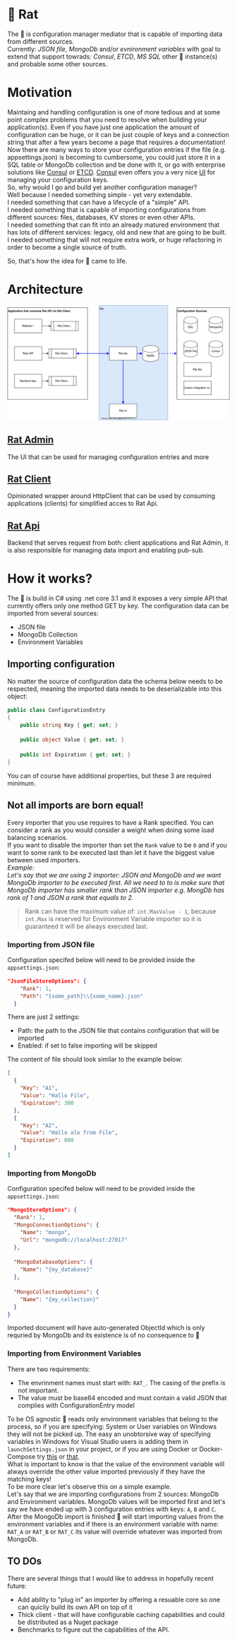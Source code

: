 # :rat: Rat

The :rat: is configuration manager mediator that is capable of importing data from different sources.  
Currently: _JSON file_, _MongoDb_ and/or _evnironment variables_ with goal to extend that support towrads: _Consul_, _ETCD_, _MS SQL_ other :rat: instance(s) and probable some other sources.

# Motivation
Maintaing and handling configuration is one of more tedious and at some point complex problems that you need to resolve when building your application(s). Even if you have just one application the amount of configuration can be huge, or it can be just couple of keys and a connection string that after a few years become a page that requires a documentation!  
Now there are many ways to store your configuration entries if the file (e.g. appsettings.json) is becoming to cumbersome, you could just store it in a SQL table or MongoDb collection and be done with it, or go with enterprise solutions like [Consul](https://www.consul.io/docs/agent/kv.html) or [ETCD](https://etcd.io/). [Consul](https://www.consul.io/docs/agent/kv.html) even offers you a very nice [UI](https://learn.hashicorp.com/consul/getting-started/ui) for managing your configuration keys.  
So, why would I go and build yet another configuration manager?  
Well because I needed something simple - yet very extendable.  
I needed something that can have a lifecycle of a "simple" API.  
I needed something that is capable of importing configurations from different sources: files, databases, KV stores or even other APIs.  
I needed something that can fit into an already matured environment that has lots of different services: legacy, old and new that are going to be built.  
I needed something that will not require extra work, or huge refactoring in order to become a single source of truth.  

So, that's how the idea for :rat: came to life. 

# Architecture
![rat system overview](Rat/documentation/diagrams/rat-overview.svg)

## [Rat Admin](https://github.com/throw-if-null/rat/blob/branch-0/Rat/documentation/admin/rat-admin.md)
The UI that can be used for managing configuration entries and more

## [Rat Client](https://github.com/throw-if-null/rat/blob/branch-0/Rat/documentation/client/rat-client.md)
Opinionated wrapper around HttpClient that can be used by consuming applications (clients) for simplified acces to Rat Api. 

## [Rat Api](https://github.com/throw-if-null/rat/blob/branch-0/Rat/documentation/api/rat-api.md)
Backend that serves request from both: client applications and Rat Admin, it is also responsible for managing data import and enabling pub-sub.

# How it works?

The :rat: is build in C# using .net core 3.1 and it exposes a very simple API that currently offers only one method GET by key.
The configuration data can be imported from several sources:
* JSON file
* MongoDb Collection
* Environment Variables

## Importing configuration
No matter the source of configuration data the schema below needs to be respected, meaning the imported data needs to be deserializable into this object:
```c#
public class ConfigurationEntry
{
    public string Key { get; set; }

    public object Value { get; set; }

    public int Expiration { get; set; }
}
```
You can of course have additional properties, but these 3 are required minimum.

## Not all imports are born equal!
Every importer that you use requires to have a Rank specified. You can consider a rank as you would consider a weight when doing some load balancing scenarios.  
If you want to disable the importer than set the `Rank` value to be `0` and if you want to some rank to be executed last than let it have the biggest value between used importers.  
_Example:  
Let's say that we are using 2 importer: JSON and MongoDb and we want MongoDb importer to be executed first. All we need to to is make sure that MongoDb importer has smaller rank than JSON importer e.g. MongDb has rank of 1 and JSON a rank that equals to 2._  

>Rank can have the maximum value of: `int.MaxValue - 1`, because `int.Max` is reserved for Environment Variable importer so it is guaranteed it will be always executed last.  

### Importing from JSON file
Configuration specifed below will need to be provided inside the `appsettings.json`:
```json
"JsonFileStoreOptions": {
    "Rank": 1,
    "Path": "{some_path}\\{some_name}.json"
  }
```
There are just 2 settings:
* Path: the path to the JSON file that contains configuration that will be imported
* Enabled: if set to false importing will be skipped

The content of file should look similar to the example below:
```json
[
  {
    "Key": "A1",
    "Value": "Hallo File",
    "Expiration": 300
  },
  {
    "Key": "A2",
    "Value": "Hallo alo from File",
    "Expiration": 600
  }
]
```

### Importing from MongoDb
Configuration specifed below will need to be provided inside the `appsettings.json`:
```json
"MongoStoreOptions": {
  "Rank": 1,
  "MongoConnectionOptions": {
    "Name": "mongo",
    "Url": "mongodb://localhost:27017"
  },

  "MongoDatabaseOptions": {
    "Name": "{my_database}"
  },

  "MongoCollectionOptions": {
    "Name": "{my_collection}"
  }
}
```
Imported document will have auto-generated ObjectId which is only requried by MongoDb and its existence is of no consequence to :rat: 

### Importing from Environment Variables
There are two requirements:
* The envrinment names must start with: `RAT_`. The casing of the prefix is not important. 
* The value must be base64 encoded and must contain a valid JSON that complies with ConfigurationEntry model

To be OS agnostic :rat: reads only environment variables that belong to the process, so if you are specifying: System or User variables on Windows they will not be picked up. The easy an unobtorsive way of specifying variables in Windows for Visual Studio users is adding them in `launchSettings.json` in your project, or if you are using Docker or Docker-Compose try [this](https://docs.docker.com/engine/reference/commandline/run/#set-environment-variables--e---env---env-file) or [that](https://docs.docker.com/compose/environment-variables/).  
What is important to know is that the value of the environment variable will always override the other value imported previously if they have the matching keys!  
To be more clear let's observe this on a simple example.  
Let's say that we are importing configurations from 2 sources: MongoDb and Environment variables. MongoDb values will be imported first and let's say we have ended up with 3 configuration entries with keys: `A`, `B` and `C`. After the MongoDb import is finished :rat: will start importing values from the environment variables and if there is an environment variable with name: `RAT_A` or `RAT_B` or `RAT_C` its value will override whatever was imported from MongoDb.  

## TO DOs
There are several things that I would like to address in hopefully recent future:
* Add ability to "plug in" an importer by offering a resuable core so one can quicily build its own API on top of it
* Thick client - that will have configurable caching capabilities and could be distributed as a Nuget package
* Benchmarks to figure out the capabilities of the API.
